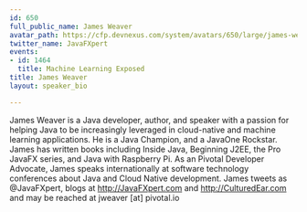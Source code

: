 ```yaml
---
id: 650
full_public_name: James Weaver
avatar_path: https://cfp.devnexus.com/system/avatars/650/large/james-weaver-presenting-300px.png?1511217202
twitter_name: JavaFXpert
events:
- id: 1464
  title: Machine Learning Exposed
title: James Weaver
layout: speaker_bio

---
```

James Weaver is a Java developer, author, and speaker with a passion for helping Java to be increasingly leveraged in cloud-native and machine learning applications.  He is a Java Champion, and a JavaOne Rockstar.  James has written books including Inside Java, Beginning J2EE, the Pro JavaFX series, and Java with Raspberry Pi.  As an Pivotal Developer Advocate, James speaks internationally at software technology conferences about Java and Cloud Native development.  James tweets as @JavaFXpert, blogs at http://JavaFXpert.com and http://CulturedEar.com and may be reached at jweaver [at] pivotal.io
